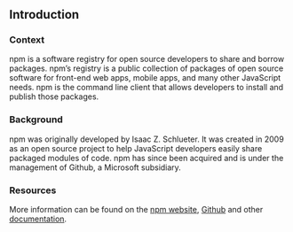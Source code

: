 #

## Introduction

### Context

npm is a software registry for open source developers to share and borrow packages. npm’s registry is a public collection of packages of open source software for front-end web apps, mobile apps, and many other JavaScript needs. npm is the command line client that allows developers to install and publish those packages.

### Background

npm was originally developed by Isaac Z. Schlueter. It was created in 2009 as an open source project to help JavaScript developers easily share packaged modules of code. npm has since been acquired and is under the management of Github, a Microsoft subsidiary.

### Resources

More information can be found on the [npm website](https://www.npmjs.com/), [Github](https://github.com/npm) and other [documentation](https://docs.npmjs.com/).
